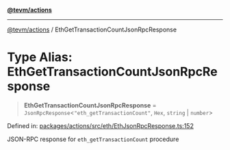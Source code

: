 [**@tevm/actions**](../README.md)

***

[@tevm/actions](../globals.md) / EthGetTransactionCountJsonRpcResponse

# Type Alias: EthGetTransactionCountJsonRpcResponse

> **EthGetTransactionCountJsonRpcResponse** = `JsonRpcResponse`\<`"eth_getTransactionCount"`, `Hex`, `string` \| `number`\>

Defined in: [packages/actions/src/eth/EthJsonRpcResponse.ts:152](https://github.com/evmts/tevm-monorepo/blob/main/packages/actions/src/eth/EthJsonRpcResponse.ts#L152)

JSON-RPC response for `eth_getTransactionCount` procedure

